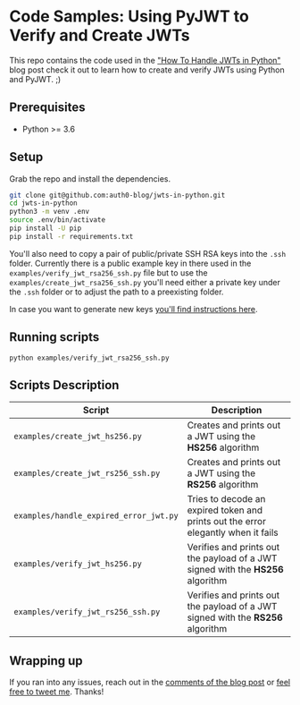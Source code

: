 # Code Samples: Using PyJWT to Verify and Create JWTs

This repo contains the code used in the ["How To Handle JWTs in Python"](https://auth0.com/blog/how-to-handle-jwt-in-python) blog post check it out to learn how to create and verify JWTs using Python and PyJWT. ;)

## Prerequisites

- Python >= 3.6

## Setup

Grab the repo and install the dependencies.

```bash
git clone git@github.com:auth0-blog/jwts-in-python.git
cd jwts-in-python
python3 -m venv .env
source .env/bin/activate
pip install -U pip
pip install -r requirements.txt
```

You'll also need to copy a pair of public/private SSH RSA keys into the `.ssh` folder. Currently there is a public example key in there used in the `examples/verify_jwt_rsa256_ssh.py` file but to use the `examples/create_jwt_rsa256_ssh.py` you'll need either a private key under the `.ssh` folder or to adjust the path to a preexisting folder.

In case you want to generate new keys [you'll find instructions here](https://auth0.com/blog/how-to-handle-jwt-in-python/#Generating-a-RSA-Key-Pair).

## Running scripts

```console
python examples/verify_jwt_rsa256_ssh.py
```

## Scripts Description

| Script | Description |
| ------ | ----------- |
| `examples/create_jwt_hs256.py` | Creates and prints out a JWT using the **HS256** algorithm |
| `examples/create_jwt_rs256_ssh.py` | Creates and prints out a JWT using the **RS256** algorithm |
| `examples/handle_expired_error_jwt.py` | Tries to decode an expired token and prints out the error elegantly when it fails |
| `examples/verify_jwt_hs256.py` | Verifies and prints out the payload of a JWT signed with the **HS256** algorithm |
| `examples/verify_jwt_rs256_ssh.py` | Verifies and prints out the payload of a JWT signed with the **RS256** algorithm |

## Wrapping up

If you ran into any issues, reach out in the [comments of the blog post](https://auth0.com/blog/how-to-handle-jwt-in-python) or [feel free to tweet me](https://twitter.com/jesstemporal). Thanks!
